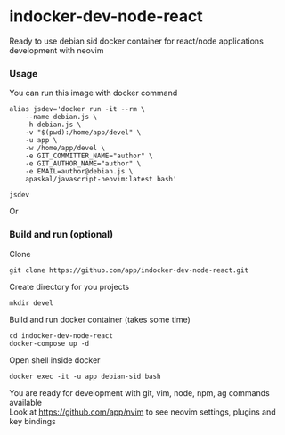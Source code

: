 # indocker-dev-node-react
Ready to use debian sid docker container for react/node applications development with neovim

### Usage
You can run this image with docker command
```
alias jsdev='docker run -it --rm \
    --name debian.js \
    -h debian.js \
    -v "$(pwd):/home/app/devel" \
    -u app \
    -w /home/app/devel \
    -e GIT_COMMITTER_NAME="author" \
    -e GIT_AUTHOR_NAME="author" \
    -e EMAIL=author@debian.js \
    apaskal/javascript-neovim:latest bash'

jsdev
```
Or

### Build and run (optional)
Clone
```
git clone https://github.com/app/indocker-dev-node-react.git
```
Create directory for you projects
```
mkdir devel
```
Build and run docker container (takes some time)
```
cd indocker-dev-node-react
docker-compose up -d
```
Open shell inside docker
```
docker exec -it -u app debian-sid bash
```
You are ready for development with git, vim, node, npm, ag commands available  
Look at https://github.com/app/nvim to see neovim settings, plugins and key bindings  
